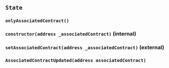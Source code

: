 ## `State`

### `onlyAssociatedContract()`

### `constructor(address _associatedContract)` (internal)

### `setAssociatedContract(address _associatedContract)` (external)

### `AssociatedContractUpdated(address associatedContract)`
